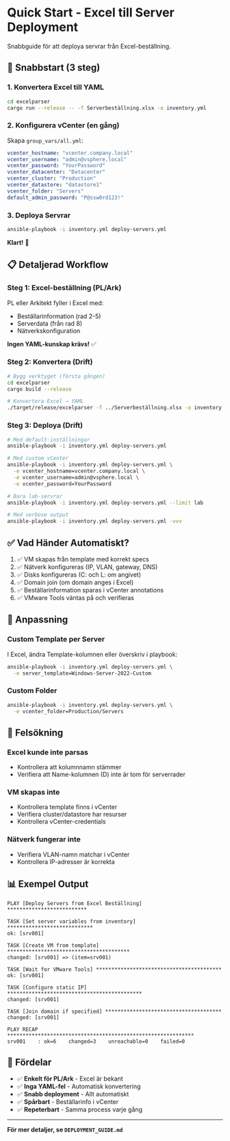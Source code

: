 # Quick Start - Excel till Server Deployment

Snabbguide för att deploya servrar från Excel-beställning.

## 🚀 Snabbstart (3 steg)

### 1. Konvertera Excel till YAML

```bash
cd excelparser
cargo run --release -- -f Serverbeställning.xlsx -o inventory.yml
```

### 2. Konfigurera vCenter (en gång)

Skapa `group_vars/all.yml`:
```yaml
vcenter_hostname: "vcenter.company.local"
vcenter_username: "admin@vsphere.local"
vcenter_password: "YourPassword"
vcenter_datacenter: "Datacenter"
vcenter_cluster: "Production"
vcenter_datastore: "datastore1"
vcenter_folder: "Servers"
default_admin_password: "P@ssw0rd123!"
```

### 3. Deploya Servrar

```bash
ansible-playbook -i inventory.yml deploy-servers.yml
```

**Klart!** 🎉

## 📋 Detaljerad Workflow

### Steg 1: Excel-beställning (PL/Ark)

PL eller Arkitekt fyller i Excel med:
- Beställarinformation (rad 2-5)
- Serverdata (från rad 8)
- Nätverkskonfiguration

**Ingen YAML-kunskap krävs!** ✅

### Steg 2: Konvertera (Drift)

```bash
# Bygg verktyget (första gången)
cd excelparser
cargo build --release

# Konvertera Excel → YAML
./target/release/excelparser -f ../Serverbeställning.xlsx -o inventory.yml
```

### Steg 3: Deploya (Drift)

```bash
# Med default-inställningar
ansible-playbook -i inventory.yml deploy-servers.yml

# Med custom vCenter
ansible-playbook -i inventory.yml deploy-servers.yml \
  -e vcenter_hostname=vcenter.company.local \
  -e vcenter_username=admin@vsphere.local \
  -e vcenter_password=YourPassword

# Bara lab-servrar
ansible-playbook -i inventory.yml deploy-servers.yml --limit lab

# Med verbose output
ansible-playbook -i inventory.yml deploy-servers.yml -vvv
```

## ✅ Vad Händer Automatiskt?

1. ✅ VM skapas från template med korrekt specs
2. ✅ Nätverk konfigureras (IP, VLAN, gateway, DNS)
3. ✅ Disks konfigureras (C: och L: om angivet)
4. ✅ Domain join (om domain anges i Excel)
5. ✅ Beställarinformation sparas i vCenter annotations
6. ✅ VMware Tools väntas på och verifieras

## 🔧 Anpassning

### Custom Template per Server

I Excel, ändra Template-kolumnen eller överskriv i playbook:
```bash
ansible-playbook -i inventory.yml deploy-servers.yml \
  -e server_template=Windows-Server-2022-Custom
```

### Custom Folder

```bash
ansible-playbook -i inventory.yml deploy-servers.yml \
  -e vcenter_folder=Production/Servers
```

## 🐛 Felsökning

### Excel kunde inte parsas
- Kontrollera att kolumnnamn stämmer
- Verifiera att Name-kolumnen (D) inte är tom för serverrader

### VM skapas inte
- Kontrollera template finns i vCenter
- Verifiera cluster/datastore har resurser
- Kontrollera vCenter-credentials

### Nätverk fungerar inte
- Verifiera VLAN-namn matchar i vCenter
- Kontrollera IP-adresser är korrekta

## 📊 Exempel Output

```
PLAY [Deploy Servers from Excel Beställning] **************************

TASK [Set server variables from inventory] ****************************
ok: [srv001]

TASK [Create VM from template] ****************************************
changed: [srv001] => (item=srv001)

TASK [Wait for VMware Tools] *****************************************
ok: [srv001]

TASK [Configure static IP] ********************************************
changed: [srv001]

TASK [Join domain if specified] **************************************
changed: [srv001]

PLAY RECAP *************************************************************
srv001    : ok=6    changed=3    unreachable=0    failed=0
```

## 🎯 Fördelar

- ✅ **Enkelt för PL/Ark** - Excel är bekant
- ✅ **Inga YAML-fel** - Automatisk konvertering
- ✅ **Snabb deployment** - Allt automatiskt
- ✅ **Spårbart** - Beställarinfo i vCenter
- ✅ **Repeterbart** - Samma process varje gång

---

**För mer detaljer, se `DEPLOYMENT_GUIDE.md`**

